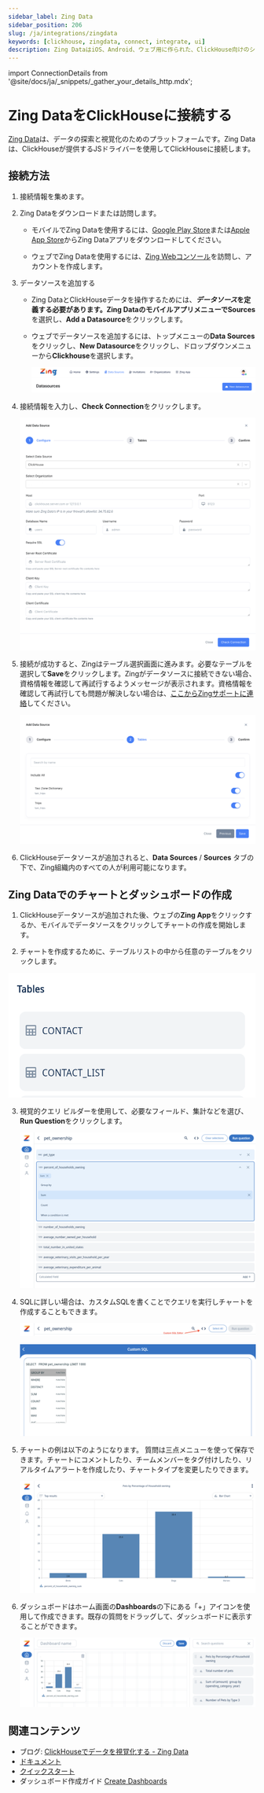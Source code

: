 ```yaml
---
sidebar_label: Zing Data
sidebar_position: 206
slug: /ja/integrations/zingdata
keywords: [clickhouse, zingdata, connect, integrate, ui]
description: Zing DataはiOS、Android、ウェブ用に作られた、ClickHouse向けのシンプルなソーシャルビジネスインテリジェンスです。
---
```

import ConnectionDetails from '@site/docs/ja/_snippets/_gather_your_details_http.mdx';

# Zing DataをClickHouseに接続する

<a href="https://www.zingdata.com/" target="_blank">Zing Data</a>は、データの探索と視覚化のためのプラットフォームです。Zing Dataは、ClickHouseが提供するJSドライバーを使用してClickHouseに接続します。

## 接続方法
1. 接続情報を集めます。
<ConnectionDetails />

2. Zing Dataをダウンロードまたは訪問します。

    * モバイルでZing Dataを使用するには、[Google Play Store](https://play.google.com/store/apps/details?id=com.getzingdata.android)または[Apple App Store](https://apps.apple.com/us/app/zing-data-collaborative-bi/id1563294091)からZing Dataアプリをダウンロードしてください。
    
    * ウェブでZing Dataを使用するには、[Zing Webコンソール](https://console.getzingdata.com/)を訪問し、アカウントを作成します。

3. データソースを追加する

    * Zing DataとClickHouseデータを操作するためには、**_データソース_**を定義する必要があります。Zing Dataのモバイルアプリメニューで**Sources**を選択し、**Add a Datasource**をクリックします。

    * ウェブでデータソースを追加するには、トップメニューの**Data Sources**をクリックし、**New Datasource**をクリックし、ドロップダウンメニューから**Clickhouse**を選択します。
    
      ![""](./images/zing_01.png)

4. 接続情報を入力し、**Check Connection**をクリックします。

    ![](./images/zing_02.png)

5. 接続が成功すると、Zingはテーブル選択画面に進みます。必要なテーブルを選択して**Save**をクリックします。Zingがデータソースに接続できない場合、資格情報を確認して再試行するようメッセージが表示されます。資格情報を確認して再試行しても問題が解決しない場合は、<a id="contact_link" href="mailto:hello@getzingdata.com">ここからZingサポートに連絡</a>してください。

    ![""](./images/zing_03.png)

6. ClickHouseデータソースが追加されると、**Data Sources** / **Sources** タブの下で、Zing組織内のすべての人が利用可能になります。

## Zing Dataでのチャートとダッシュボードの作成

1. ClickHouseデータソースが追加された後、ウェブの**Zing App**をクリックするか、モバイルでデータソースをクリックしてチャートの作成を開始します。

2. チャートを作成するために、テーブルリストの中から任意のテーブルをクリックします。

  ![""](./images/zing_04.png)

3. 視覚的クエリ ビルダーを使用して、必要なフィールド、集計などを選び、**Run Question**をクリックします。

    ![""](./images/zing_05.png)

4. SQLに詳しい場合は、カスタムSQLを書くことでクエリを実行しチャートを作成することもできます。

    ![""](./images/zing_06.png)

    ![""](./images/zing_07.png)

5. チャートの例は以下のようになります。 質問は三点メニューを使って保存できます。チャートにコメントしたり、チームメンバーをタグ付けしたり、リアルタイムアラートを作成したり、チャートタイプを変更したりできます。

    ![""](./images/zing_08.png)

6. ダッシュボードはホーム画面の**Dashboards**の下にある「+」アイコンを使用して作成できます。既存の質問をドラッグして、ダッシュボードに表示することができます。

    ![""](./images/zing_09.png)

## 関連コンテンツ

- ブログ: [ClickHouseでデータを視覚化する - Zing Data](https://getzingdata.com/blog/zing-adds-support-for-clickhouse-as-a-data-source/)
- [ドキュメント](https://docs.getzingdata.com/docs/)
- [クイックスタート](https://getzingdata.com/quickstart/)
- ダッシュボード作成ガイド [Create Dashboards](https://getzingdata.com/blog/new-feature-create-multi-question-dashboards/)
